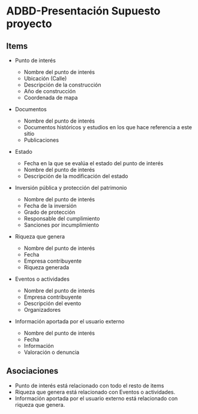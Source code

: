 # ADBD-Presentación Supuesto proyecto

## Items
  - Punto de interés
    - Nombre del punto de interés
    - Ubicación (Calle)
    - Descripción de la construcción
    - Año de construcción
    - Coordenada de mapa
   
  - Documentos
    - Nombre del punto de interés
    - Documentos históricos y estudios en los que hace referencia a este sitio
    - Publicaciones
    
  - Estado
    - Fecha en la que se evalúa el estado del punto de interés
    - Nombre del punto de interés
    - Descripción de la modificación del estado
   
  - Inversión pública y protección del patrimonio
    - Nombre del punto de interés
    - Fecha de la inversión
    - Grado de protección
    - Responsable del cumplimiento
    - Sanciones por incumplimiento
   
  - Riqueza que genera
    - Nombre del punto de interés
    - Fecha
    - Empresa contribuyente
    - Riqueza generada
   
  - Eventos o actividades
    - Nombre del punto de interés
    - Empresa contribuyente
    - Descripción del evento
    - Organizadores
   
  - Información aportada por el usuario externo
    - Nombre del punto de interés
    - Fecha
    - Información
    - Valoración o denuncia
   
## Asociaciones
  - Punto de interés está relacionado con todo el resto de items
  - Riqueza que genera está relacionado con Eventos o actividades.
  - Información aportada por el usuario externo está relacionado con riqueza que genera.
